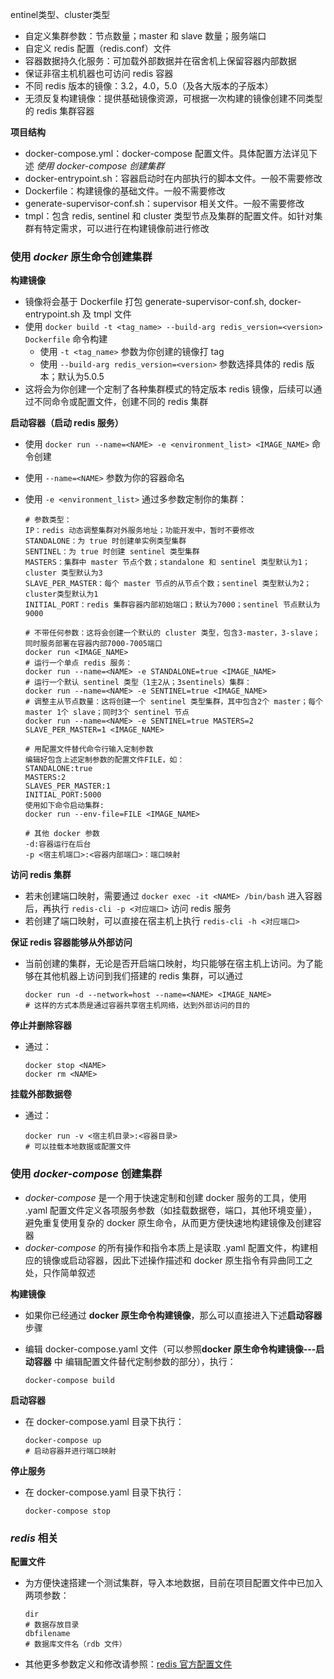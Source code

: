 entinel类型、cluster类型
* 自定义集群参数：节点数量；master 和 slave 数量；服务端口
* 自定义 redis 配置（redis.conf）文件
* 容器数据持久化服务：可加载外部数据并在宿舍机上保留容器内部数据
* 保证非宿主机机器也可访问 redis 容器
* 不同 redis 版本的镜像：3.2，4.0，5.0（及各大版本的子版本）
* 无须反复构建镜像：提供基础镜像资源，可根据一次构建的镜像创建不同类型的 redis 集群容器

**项目结构**

* docker-compose.yml：docker-compose 配置文件。具体配置方法详见下述 *使用 docker-compose 创建集群*
* docker-entrypoint.sh：容器启动时在内部执行的脚本文件。一般不需要修改
* Dockerfile：构建镜像的基础文件。一般不需要修改
* generate-supervisor-conf.sh：supervisor 相关文件。一般不需要修改
* tmpl：包含 redis, sentinel 和 cluster 类型节点及集群的配置文件。如针对集群有特定需求，可以进行在构建镜像前进行修改

### 使用 *docker* 原生命令创建集群

**构建镜像**

* 镜像将会基于 Dockerfile 打包 generate-supervisor-conf.sh, docker-entrypoint.sh 及 tmpl 文件
* 使用 `docker build -t <tag_name> --build-arg redis_version=<version> Dockerfile` 命令构建
    * 使用 `-t <tag_name>` 参数为你创建的镜像打 tag
    * 使用 `--build-arg redis_version=<version>` 参数选择具体的 redis 版本；默认为5.0.5 
* 这将会为你创建一个定制了各种集群模式的特定版本 redis 镜像，后续可以通过不同命令或配置文件，创建不同的 redis 集群

**启动容器（启动 redis 服务）**

* 使用 `docker run --name=<NAME> -e <environment_list> <IMAGE_NAME>` 命令创建 
* 使用 `--name=<NAME>` 参数为你的容器命名
* 使用 `-e <environment_list>` 通过多参数定制你的集群：
    
    ```
    # 参数类型：
    IP：redis 动态调整集群对外服务地址；功能开发中，暂时不要修改
    STANDALONE：为 true 时创建单实例类型集群
    SENTINEL：为 true 时创建 sentinel 类型集群
    MASTERS：集群中 master 节点个数；standalone 和 sentinel 类型默认为1；cluster 类型默认为3
    SLAVE_PER_MASTER：每个 master 节点的从节点个数；sentinel 类型默认为2；cluster类型默认为1
    INITIAL_PORT：redis 集群容器内部初始端口；默认为7000；sentinel 节点默认为9000
    
    # 不带任何参数：这将会创建一个默认的 cluster 类型，包含3-master，3-slave；同时服务部署在容器内部7000-7005端口
    docker run <IMAGE_NAME> 
    # 运行一个单点 redis 服务：
    docker run --name=<NAME> -e STANDALONE=true <IMAGE_NAME>
    # 运行一个默认 sentinel 类型（1主2从；3sentinels）集群：
    docker run --name=<NAME> -e SENTINEL=true <IMAGE_NAME>
    # 调整主从节点数量：这将创建一个 sentinel 类型集群，其中包含2个 master；每个 master 1个 slave；同时3个 sentinel 节点 
    docker run --name=<NAME> -e SENTINEL=true MASTERS=2 SLAVE_PER_MASTER=1 <IMAGE_NAME>

    # 用配置文件替代命令行输入定制参数
    编辑好包含上述定制参数的配置文件FILE，如：
    STANDALONE:true
    MASTERS:2
    SLAVES_PER_MASTER:1
    INITIAL_PORT:5000
    使用如下命令启动集群:
    docker run --env-file=FILE <IMAGE_NAME>
    
    # 其他 docker 参数
    -d:容器运行在后台
    -p <宿主机端口>:<容器内部端口>：端口映射
    ```

**访问 redis 集群**

* 若未创建端口映射，需要通过 `docker exec -it <NAME> /bin/bash` 进入容器后，再执行 `redis-cli -p <对应端口>` 访问 redis 服务
* 若创建了端口映射，可以直接在宿主机上执行 `redis-cli -h <对应端口>`

**保证 redis 容器能够从外部访问**

* 当前创建的集群，无论是否开启端口映射，均只能够在宿主机上访问。为了能够在其他机器上访问到我们搭建的 redis 集群，可以通过

    ```
    docker run -d --network=host --name=<NAME> <IMAGE_NAME>
    # 这样的方式本质是通过容器共享宿主机网络，达到外部访问的目的
    ```

**停止并删除容器**

* 通过：

    ```
    docker stop <NAME>
    docker rm <NAME>
    ```
    
**挂载外部数据卷**

* 通过：

    ```
    docker run -v <宿主机目录>:<容器目录> 
    # 可以挂载本地数据或配置文件
    ```

### 使用 *docker-compose* 创建集群

* *docker-compose* 是一个用于快速定制和创建 docker 服务的工具，使用 .yaml 配置文件定义各项服务参数（如挂载数据卷，端口，其他环境变量），避免重复使用复杂的 docker 原生命令，从而更方便快速地构建镜像及创建容器
* *docker-compose* 的所有操作和指令本质上是读取 .yaml 配置文件，构建相应的镜像或启动容器，因此下述操作描述和 docker 原生指令有异曲同工之处，只作简单叙述

**构建镜像**

* 如果你已经通过 **docker 原生命令构建镜像**，那么可以直接进入下述**启动容器**步骤
* 编辑 docker-compose.yaml 文件（可以参照**docker 原生命令构建镜像---启动容器** 中 编辑配置文件替代定制参数的部分），执行：

    ```
    docker-compose build
    ```

**启动容器**

* 在 docker-compose.yaml 目录下执行：

    ```
    docker-compose up
    # 启动容器并进行端口映射
    ```

**停止服务**

* 在 docker-compose.yaml 目录下执行：

    ```
    docker-compose stop 
    ```

### *redis* 相关

**配置文件**

* 为方便快速搭建一个测试集群，导入本地数据，目前在项目配置文件中已加入两项参数：

    ```
    dir 
    # 数据存放目录
    dbfilename
    # 数据库文件名（rdb 文件）
    ```
* 其他更多参数定义和修改请参照：[redis 官方配置文件](http://download.redis.io/redis-stable/redis.conf)

